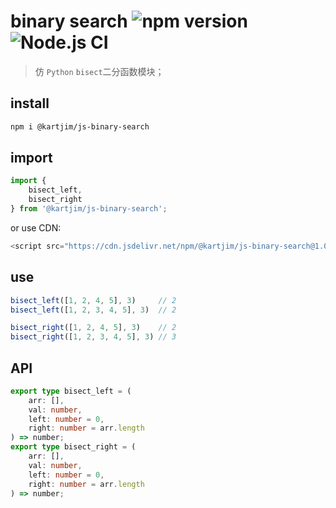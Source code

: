 # binary search ![npm version](https://img.shields.io/npm/v/@kartjim/js-binary-search?style=flat-square) ![Node.js CI](https://github.com/can-dy-jack/js-binary-search/actions/workflows/test.yml/badge.svg)

> 仿 `Python` `bisect`二分函数模块；

## install
```sh
npm i @kartjim/js-binary-search
```

## import
```js
import { 
    bisect_left, 
    bisect_right 
} from '@kartjim/js-binary-search';
```

or use CDN:
```js
<script src="https://cdn.jsdelivr.net/npm/@kartjim/js-binary-search@1.0.0/js-binary-search.min.js"></script>
```

## use
```js
bisect_left([1, 2, 4, 5], 3)     // 2
bisect_left([1, 2, 3, 4, 5], 3)  // 2

bisect_right([1, 2, 4, 5], 3)    // 2
bisect_right([1, 2, 3, 4, 5], 3) // 3
```

## API
```ts
export type bisect_left = (
    arr: [], 
    val: number, 
    left: number = 0, 
    right: number = arr.length
) => number;
export type bisect_right = (
    arr: [], 
    val: number, 
    left: number = 0, 
    right: number = arr.length
) => number;
```
